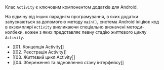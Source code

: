 Клас `Activity` є ключовим компонентом додатків для Android.

На відміну від інших парадигм програмування, в яких додатки запускаються за допомогою методу `main()`, система Android ініціює код в екземплярі `Activity` викликаючи спеціально визначені методи-колбеки, кожен з яких представляє певну стадію життєвого циклу `Activity`.

- [[01. Концепція Activity]]
- [[02. Реєстрація Activity]]
- [[03. Життєвий цикл Activity]]
- [[04. Збереження та відновлення стану інтерфейсу]]